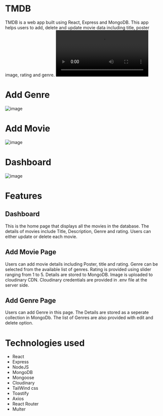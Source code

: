 # TMDB

TMDB is a web app built using React, Express and MongoDB. This app helps users to add, delete and update movie data including title, poster image, rating and genre.
<video src="Screencast%20from%2002-08-23%2006_19_36%20PM%20IST.mp4" controls title="Working Video"></video>

# Add Genre
![image](https://github.com/shincyshnz/movie-cms/assets/48871950/0c2d4a21-1fbd-45c2-a3b3-b778249749b3)

# Add Movie
![image](https://github.com/shincyshnz/movie-cms/assets/48871950/38f68b41-1ca4-42d0-bebc-8d1716d89f3c)

# Dashboard
![image](https://github.com/shincyshnz/movie-cms/assets/48871950/9e8e2dff-dfa4-4104-8c20-6b9858575039)

# Features

## Dashboard
This is the home page that displays all the movies in the database. The details of movies include Title, Description, Genre and rating. Users can either update or delete each movie.

## Add Movie Page
Users can add movie details including Poster, title and rating. Genre can be selected from the available list of genres. Rating is provided using slider ranging from 1 to 5. Details are stored to MongoDB. Image is uploaded to cloudinary CDN. Cloudinary credentials are provided in .env file at the server side. 

## Add Genre Page
Users can add Genre in this page. The Details are stored as a seperate collection in MongoDb. The list of Genres are also provided with edit and delete option.

# Technologies used
- React
- Express
- NodeJS
- MongoDB
- Mongoose
- Cloudinary
- TailWind css
- Toastify
- Axios
- React Router
- Multer

